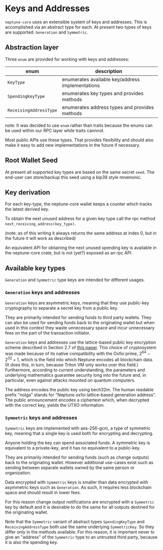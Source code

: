 # Keys and Addresses

`neptune-core` uses an extensible system of keys and addresses.  This is accomplished via an abstract type for each.  At present two types of keys are supported: `Generation` and `Symmetric`.

## Abstraction layer

Three `enum` are provided for working with keys and addresses:

| enum                   | description                                      |
|------------------------| -------------------------------------------------|
| `KeyType`              | enumerates available key/address implementations |
| `SpendingKeyType`      | enumerates key types and provides methods        |
| `ReceivingAddressType` | enumerates address types and provides methods    |

note: It was decided to use `enum` rather than traits because the enums can be
used within our RPC layer while traits cannnot.

Most public APIs use these types.  That provides flexibility and should also make it easy to add new implementations in the future if necessary.

## Root Wallet Seed

At present all supported key types are based on the same secret `seed`. The end-user can store/backup this seed using a bip39 style mnemonic.

## Key derivation

For each key-type, the neptune-core wallet keeps a counter which tracks the latest derived key.

To obtain the next unused address for a given key type call the rpc method `next_receiving_address(key_type)`.

(note: as of this writing it always returns the same address at index 0, but in the future it will work as described)

An equivalent API for obtaining the next unused spending key is available in the neptune-core crate, but is not (yet?) exposed as an rpc API.


## Available key types

`Generation` and `Symmetric` type keys are intended for different usages.

### `Generation` keys and addresses

`Generation` keys are asymmetric keys, meaning that they use public-key cryptography to separate a secret key from a public key.

They are primarily intended for sending funds to third party wallets.  They can also be used for sending funds back to the originating wallet but when used in this context they waste unnecessary space and incur unnecessary fees on the part of the transaction initiator.

`Generation` keys and addresses use the lattice-based public key encryption scheme described in Section 2.7 of [this paper](https://eprint.iacr.org/2022/1041.pdf). This choice of cryptosystem was made because of its native compatibility with the Oxfoi prime, $2^{64} - 2^{32} + 1$, which is the field into which Neptune encodes all blockchain data. (It does this, in turn, because Triton VM only works over this field.) Furthermore, according to current understanding, the parameters and underlying mathematics guarantee security long into the future and, in particular, even against attacks mounted on quantum computers.

The address encodes the public key using bech32m. The human readable prefix "nolga" stands for "Neptune oxfoi lattice-based generation address". The public announcement encodes a ciphertext which, when decrypted with the correct key, yields the UTXO information.

### `Symmetric` keys and addresses

`Symmetric` keys are implemented with aes-256-gcm, a type of symmetric key,
meaning that a single key is used both for encrypting and decrypting.

Anyone holding the key can spend associated funds.  A symmetric key is equivalent to a private-key, and it has no equivalent to a public-key.

They are primarily intended for sending funds (such as change outputs) back to
the originating wallet.  However additional use-cases exist such as sending between separate wallets owned by the same person or organization.

Data encrypted with `Symmetric` keys is smaller than data encrypted with asymmetric keys such as `Generation`.  As such, it requires less blockchain space and should result in lower fees.

For this reason change output notifications are encrypted with a `Symmetric` key by default and it is desirable to do the same for all outputs destined for the
originating wallet.

Note that the `Symmetric` variant of abstract types `SpendingKeyType` and `ReceivingAddressType` both use the same underlying `SymmetricKey`.  So they differ only in the methods available.  For this reason, it is important never to give an "address" of the `Symmetric` type to an untrusted third party, because it is also the spending key.